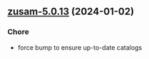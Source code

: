 

## [zusam-5.0.13](https://github.com/truecharts/charts/compare/zusam-5.0.12...zusam-5.0.13) (2024-01-02)

### Chore



- force bump to ensure up-to-date catalogs